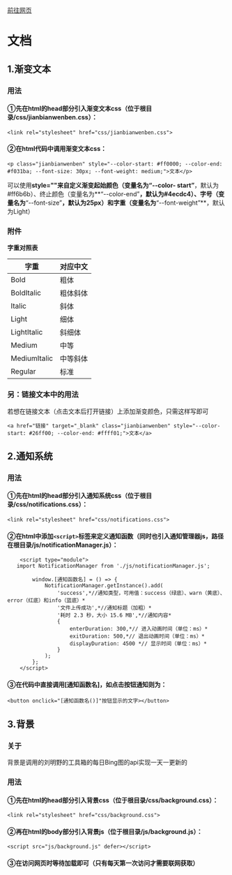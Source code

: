 [前往网页](https://yangyang3917.github.io)
# 文档

## 1.渐变文本
### 用法
#### ①先在html的head部分引入渐变文本css（位于根目录/css/jianbianwenben.css）：
`<link rel="stylesheet" href="css/jianbianwenben.css">`
#### ②在html代码中调用渐变文本css：
`<p class="jianbianwenben" style="--color-start: #ff0000; --color-end: #f031ba; --font-size: 30px; --font-weight: medium;">文本</p>`

可以使用**style=""**来自定义渐变起始颜色（变量名为**“--color- start”**，默认为#ff6b6b）、终止颜色（变量名为**“--color-end”**，默认为#4ecdc4）、字号（变量名为**“--font-size”**，默认为25px）和字重（变量名为**“--font-weight”**，默认为Light）
### 附件
**字重对照表**

| 字重          | 对应中文 |
| ------------ | ------- |
| Bold         | 粗体     |
| BoldItalic   | 粗体斜体 |
| Italic       | 斜体    |
| Light        | 细体    |
| LightItalic  | 斜细体   |
| Medium       | 中等    |
| MediumItalic | 中等斜体 |
| Regular      | 标准    |

### 另：链接文本中的用法
若想在链接文本（点击文本后打开链接）上添加渐变颜色，只需这样写即可

`<a href="链接" target="_blank" class="jianbianwenben" style="--color-start: #26ff00; --color-end: #ffff01;">文本</a>`

## 2.通知系统
### 用法
#### ①先在html的head部分引入通知系统css（位于根目录/css/notifications.css）：
`<link rel="stylesheet" href="css/notifications.css">`
#### ②在html中添加`<script>`标签来定义通知函数（同时也引入通知管理器js，路径在根目录/js/notificationManager.js）：
```
    <script type="module">
   import NotificationManager from './js/notificationManager.js';

        window.[通知函数名] = () => {
            NotificationManager.getInstance().add(
                'success',*//通知类型，可用值：success（绿底）、warn（黄底）、error（红底）和info（蓝底）*
                '文件上传成功',*//通知标题（加粗）*
                '耗时 2.3 秒，大小 15.6 MB',*//通知内容*
                {
                    enterDuration: 300,*// 进入动画时间（单位：ms）*
                    exitDuration: 500,*// 退出动画时间（单位：ms）*
                    displayDuration: 4500 *// 显示时间（单位：ms）*
                }
            );
        };
	</script>
```
#### ③在代码中直接调用[通知函数名]，如点击按钮通知则为：
`<button onclick="[通知函数名()]"按钮显示的文字></button>`

## 3.背景
### 关于
背景是调用的刘明野的工具箱的每日Bing图的api实现一天一更新的
### 用法
#### ①先在html的head部分引入背景css（位于根目录/css/background.css）：
`<link rel="stylesheet" href="css/background.css">`
#### ②再在html的body部分引入背景js（位于根目录/js/background.js）：
`<script src="js/background.js" defer></script>`
#### ③在访问网页时等待加载即可（只有每天第一次访问才需要联网获取）